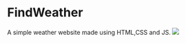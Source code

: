 # FindWeather
A simple weather website made using HTML,CSS and JS.
<img src = "images/findweather" />
